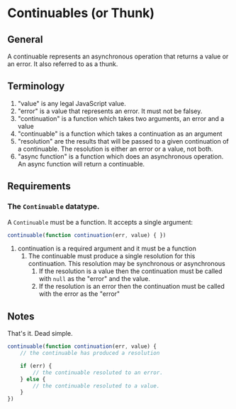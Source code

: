 # Continuables (or Thunk)

## General

A continuable represents an asynchronous operation that returns
    a value or an error. It also referred to as a thunk.

## Terminology

1. "value" is any legal JavaScript value.
2. "error" is a value that represents an error. It must not
    be falsey.
3. "continuation" is a function which takes two arguments, an
    error and a value
4. "continuable" is a function which takes a continuation as an
    argument
5. "resolution" are the results that will be passed to a given
    continuation of a continuable. The resolution is either an error
    or a value, not both.
6. "async function" is a function which does an asynchronous
    operation. An async function will return a continuable.

## Requirements

### The `Continuable` datatype.

A `Continuable` must be a function. It accepts a single argument:

```js
continuable(function continuation(err, value) { })
```

1. continuation is a required argument and it must be a function
    1. The continuable must produce a single resolution for this
    continuation. This resolution may be synchronous or asynchronous
        1. If the resolution is a value then the continuation must
        be called with `null` as the "error" and the value.
        2. If the resolution is an error then the continuation must
        be called with the error as the "error"

## Notes

That's it. Dead simple.

```js
continuable(function continuation(err, value) {
    // the continuable has produced a resolution

    if (err) {
        // the continuable resoluted to an error.
    } else {
        // the continuable resoluted to a value.
    }
})
```
